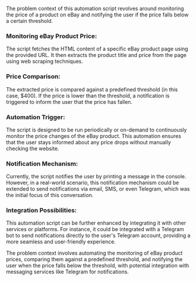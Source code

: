 The problem context of this automation script revolves around monitoring the price of a product on eBay and notifying the user if the price falls below a certain threshold.

### Monitoring eBay Product Price: 

The script fetches the HTML content of a specific eBay product page using the provided URL. It then extracts the product title and price from the page using web scraping techniques.

### Price Comparison: 

The extracted price is compared against a predefined threshold (in this case, $400). If the price is lower than the threshold, a notification is triggered to inform the user that the price has fallen.

### Automation Trigger: 

The script is designed to be run periodically or on-demand to continuously monitor the price changes of the eBay product. This automation ensures that the user stays informed about any price drops without manually checking the website.

### Notification Mechanism: 

Currently, the script notifies the user by printing a message in the console. However, in a real-world scenario, this notification mechanism could be extended to send notifications via email, SMS, or even Telegram, which was the initial focus of this conversation.

### Integration Possibilities: 

This automation script can be further enhanced by integrating it with other services or platforms. For instance, it could be integrated with a Telegram bot to send notifications directly to the user's Telegram account, providing a more seamless and user-friendly experience.


The problem context involves automating the monitoring of eBay product prices, comparing them against a predefined threshold, and notifying the user when the price falls below the threshold, with potential integration with messaging services like Telegram for notifications.
